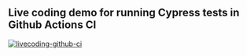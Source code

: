 ## Live coding demo for running Cypress tests in Github Actions CI

[![livecoding-github-ci](https://img.shields.io/endpoint?url=https://dashboard.cypress.io/badge/detailed/x7hznb/main&style=flat&logo=cypress)](https://dashboard.cypress.io/projects/x7hznb/runs)